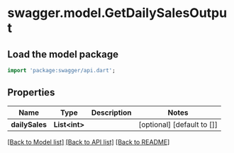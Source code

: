 # swagger.model.GetDailySalesOutput

## Load the model package
```dart
import 'package:swagger/api.dart';
```

## Properties
Name | Type | Description | Notes
------------ | ------------- | ------------- | -------------
**dailySales** | **List&lt;int&gt;** |  | [optional] [default to []]

[[Back to Model list]](../README.md#documentation-for-models) [[Back to API list]](../README.md#documentation-for-api-endpoints) [[Back to README]](../README.md)



